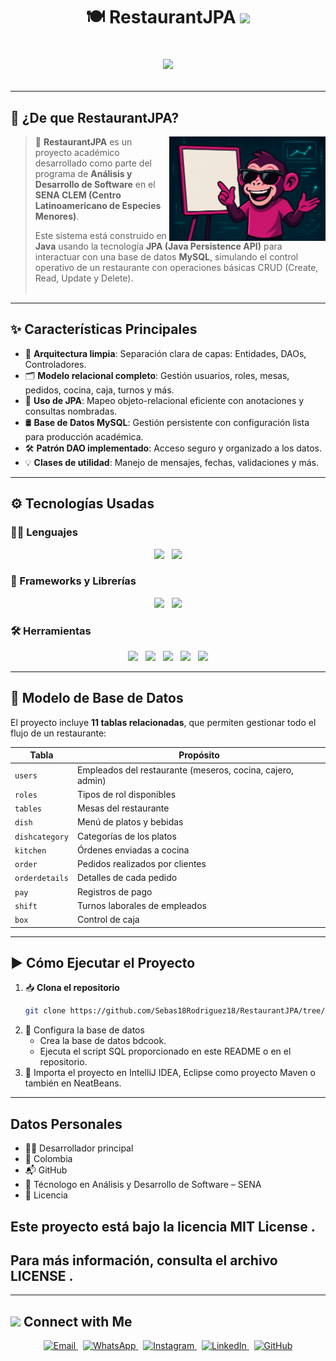 <h1 align="center">
🍽️ RestaurantJPA <picture><img src="https://github.com/7oSkaaa/7oSkaaa/blob/main/Images/about_me.gif?raw=true" width="50px"></picture>

<p align="center">
  <img src="https://readme-typing-svg.herokuapp.com ?font=Time+New+Roman&color=%2336BCF7&size=25&center=true&vCenter=true&width=600&height=100&lines=Java+Project+with+JPA+and+MySQL;Developed+by+Sebastian+Cruz;Technologist+Student+at+SENA;Passionate+about+Software+Development">
</p>

---

## 📌 ¿De que RestaurantJPA?
<picture> <img align="right" src="https://github.com/Sebas18Rodriguez18/Sebas18Rodriguez18/blob/main/logoClass.png" width="250px"></picture>

> 🎯 **RestaurantJPA** es un proyecto académico desarrollado como parte del programa de **Análisis y Desarrollo de Software** en el **SENA CLEM (Centro Latinoamericano de Especies Menores)**.  
>  
> Este sistema está construido en **Java** usando la tecnología **JPA (Java Persistence API)** para interactuar con una base de datos **MySQL**, simulando el control operativo de un restaurante con operaciones básicas CRUD (Create, Read, Update y Delete).
<br><br>

---
## ✨ Características Principales

- 🔧 **Arquitectura limpia**: Separación clara de capas: Entidades, DAOs, Controladores.
- 🗂️ **Modelo relacional completo**: Gestión usuarios, roles, mesas, pedidos, cocina, caja, turnos y más.
- 🧠 **Uso de JPA**: Mapeo objeto-relacional eficiente con anotaciones y consultas nombradas.
- 🛢️ **Base de Datos MySQL**: Gestión persistente con configuración lista para producción académica.
- 🛠️ **Patrón DAO implementado**: Acceso seguro y organizado a los datos.
- 💡 **Clases de utilidad**: Manejo de mensajes, fechas, validaciones y más.

---

## ⚙️ Tecnologías Usadas

### 🧑‍💻 Lenguajes
<p align="center">
  <img src="https://img.shields.io/badge/Java-ED8B00?style=for-the-badge&logo=openjdk&logoColor=white " height="25">
  &nbsp;
  <img src="https://img.shields.io/badge/SQL-CC2927?style=for-the-badge&logo=microsoft-sql-server&logoColor=white " height="25">
</p>

### 🔄 Frameworks y Librerías
<p align="center">
  <img src="https://img.shields.io/badge/JPA-0078D6?style=for-the-badge&logo=java&logoColor=white " height="25">
  &nbsp;
  <img src="https://img.shields.io/badge/Maven-C71A36?style=for-the-badge&logo=apache-maven&logoColor=white " height="25">
</p>

### 🛠 Herramientas
<p align="center">
  <img src="https://img.shields.io/badge/MySQL-00000F?style=for-the-badge&logo=mysql&logoColor=white " height="25">
  &nbsp;
  <img src="https://img.shields.io/badge/HeidiSQL-328AC3?style=for-the-badge&logo=mysql&logoColor=white " height="25">
  &nbsp;
  <img src="https://img.shields.io/badge/IntelliJ_IDEA-000000?style=for-the-badge&logo=intellij-idea&logoColor=white " height="25">
  &nbsp;
  <img src="https://img.shields.io/badge/NetBeans-1B6AC6?style=for-the-badge&logo=apache-netbeans-ide&logoColor=white" height="25">
  &nbsp;
  <img src="https://img.shields.io/badge/GitHub-181717?style=for-the-badge&logo=github&logoColor=white " height="25">
</p>

---

## 📐 Modelo de Base de Datos

El proyecto incluye **11 tablas relacionadas**, que permiten gestionar todo el flujo de un restaurante:

| Tabla             | Propósito |
|------------------|-----------|
| `users`          | Empleados del restaurante (meseros, cocina, cajero, admin) |
| `roles`          | Tipos de rol disponibles |
| `tables`         | Mesas del restaurante |
| `dish`           | Menú de platos y bebidas |
| `dishcategory`   | Categorías de los platos |
| `kitchen`        | Órdenes enviadas a cocina |
| `order`          | Pedidos realizados por clientes |
| `orderdetails`   | Detalles de cada pedido |
| `pay`            | Registros de pago |
| `shift`          | Turnos laborales de empleados |
| `box`            | Control de caja |

---

## ▶️ Cómo Ejecutar el Proyecto

1. 📥 **Clona el repositorio**
   ```bash
   git clone https://github.com/Sebas18Rodriguez18/RestaurantJPA/tree/dev 

2. 🔧 Configura la base de datos
    - Crea la base de datos bdcook.
    - Ejecuta el script SQL proporcionado en este README o en el repositorio.
3. 🧪 Importa el proyecto en IntelliJ IDEA, Eclipse como proyecto Maven o también en NeatBeans.

---

##  Datos Personales
 - 👨‍💻 Desarrollador principal
 - 📍 Colombia
 - 📬 GitHub
 - 📘 Técnologo en Análisis y Desarrollo de Software – SENA
 - 📜 Licencia
 ## Este proyecto está bajo la licencia MIT License .
 ## Para más información, consulta el archivo LICENSE .

 ---

## <img src="https://media.giphy.com/media/WUlplcMpOCEmTGBtBW/giphy.gif" width="30"> Connect with Me

<p align="center">
  <a href="mailto:sr1290853@gmail.com" target="_blank">
    <img src="https://img.shields.io/badge/Email-D14836?style=for-the-badge&logo=gmail&logoColor=white" alt="Email">
  </a>
  &nbsp;
  <a href="https://wa.me/573188532916" target="_blank">
    <img src="https://img.shields.io/badge/WhatsApp-25D366?style=for-the-badge&logo=whatsapp&logoColor=white" alt="WhatsApp">
  </a>
  &nbsp;
  <a href="https://www.instagram.com/srcj_26/" target="_blank">
    <img src="https://img.shields.io/badge/Instagram-E4405F?style=for-the-badge&logo=instagram&logoColor=white" alt="Instagram">
  </a>
  &nbsp;
  <a href="https://www.linkedin.com/in/sebastian-cruz-43b733343/" target="_blank">
    <img src="https://img.shields.io/badge/LinkedIn-0A66C2?style=for-the-badge&logo=linkedin&logoColor=white" alt="LinkedIn">
  </a>
  &nbsp;
  <a href="https://github.com/Sebas18Rodriguez18" target="_blank">
    <img src="https://img.shields.io/badge/GitHub-181717?style=for-the-badge&logo=github&logoColor=white" alt="GitHub">
  </a>
</p>

